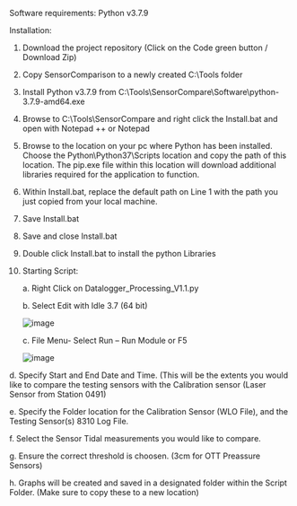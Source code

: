 Software requirements: Python v3.7.9

Installation:

1. Download the project repository (Click on the Code green button / Download Zip)

2. Copy SensorComparison to a newly created C:\Tools folder

3. Install Python v3.7.9 from C:\Tools\SensorCompare\Software\python-3.7.9-amd64.exe

4. Browse to C:\Tools\SensorCompare and right click the Install.bat and open with Notepad ++ or Notepad

5. Browse to the location on your pc where Python has been installed. Choose the Python\Python37\Scripts location and copy the path of this location. The pip.exe file within this location will download additional libraries required for the application to function.

6. Within Install.bat, replace the default path on Line 1 with the path you just copied from your local machine.

7. Save Install.bat

8. Save and close Install.bat

9. Double click Install.bat to install the python Libraries

10. Starting Script:

    a. Right Click on Datalogger_Processing_V1.1.py

    b. Select Edit with Idle 3.7 (64 bit)
  
    ![image](https://github.com/HydroPanadas/SensorCompairson/assets/80972086/aa21ad19-4a8e-451f-a6df-e76b23368f8c)
  
    c. File Menu- Select Run – Run Module or F5
  
    ![image](https://github.com/HydroPanadas/SensorCompairson/assets/80972086/15abb123-31fb-420c-9b95-1901a5c296f5)

  d. Specify Start and End Date and Time. (This will be the extents you would like to compare the testing sensors with the Calibration sensor (Laser Sensor from Station 0491)
  
  e. Specify the Folder location for the Calibration Sensor (WLO File), and the Testing Sensor(s) 8310 Log File.
  
  f. Select the Sensor Tidal measurements you would like to compare.
  
  g. Ensure the correct threshold is choosen. (3cm for OTT Preassure Sensors)
  
  h. Graphs will be created and saved in a designated folder within the Script Folder. (Make sure to copy these to a new location)
  

